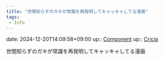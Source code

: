 ```yaml
---
title: "世間知らずのガキが常識を再発明してキャッキャしてる漫画"
tags:
 - Info
---
```


date: 2024-12-20T14:09:58+09:00
up:: [Component](../Bar/Novel/Chaos/Component.md)
up:: [Cricia](../Bar/Novel/Nacaria/Cricia.md)

世間知らずのガキが常識を再発明してキャッキャしてる漫画